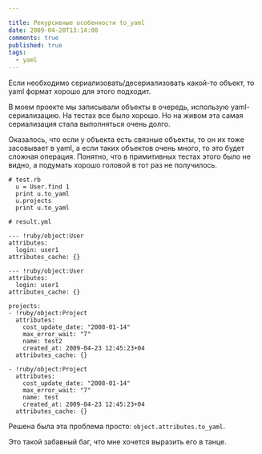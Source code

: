 ```yaml
---

title: Рекурсивные особенности to_yaml
date: 2009-04-20T13:14:00
comments: true
published: true
tags:
  - yaml
---
```


Если необходимо сериализовать/десериализовать какой-то объект, то yaml формат хорошо для этого подходит.

В моем проекте мы записывали объекты в очередь, использую yaml-сериализацию. На тестах все было хорошо. Но на живом эта
самая сериализация стала выполняться очень долго.

Оказалось, что если у объекта есть связные объекты, то он их тоже засовывает в yaml, а если таких объектов очень много,
то это будет сложная операция. Понятно, что в примитивных тестах этого было не видно, а подумать хорошо головой в тот
раз не получилось.

```
# test.rb
  u = User.find 1
  print u.to_yaml
  u.projects
  print u.to_yaml
```

```
# result.yml

--- !ruby/object:User
attributes:
  login: user1
attributes_cache: {}

--- !ruby/object:User
attributes:
  login: user1
attributes_cache: {}

projects:
- !ruby/object:Project
  attributes:
    cost_update_date: "2008-01-14"
    max_error_wait: "7"
    name: test2
    created_at: 2009-04-23 12:45:23+04
  attributes_cache: {}

- !ruby/object:Project
  attributes:
    cost_update_date: "2008-01-14"
    max_error_wait: "7"
    name: test
    created_at: 2009-04-23 12:45:23+04
  attributes_cache: {}
```

Решена была эта проблема просто: `object.attributes.to_yaml`.

Это такой забавный баг, что мне хочется выразить его в танце.
